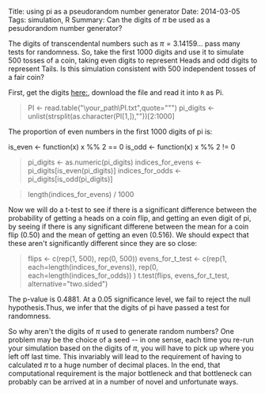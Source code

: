 ﻿Title:  using pi as a pseudorandom number generator
Date: 2014-03-05
Tags: simulation, R
Summary: Can the digits of $\pi$ be used as a pesudorandom number generator?   


The digits of transcendental numbers such as $\pi = 3.14159 \dots$ pass many tests for randomness. So, take the first 1000 digits and use it to simulate 500 tosses of a coin, taking even digits to represent Heads and odd digits to represent Tails. Is this simulation consistent with 500 independent tosses of a fair coin?  

First, get the digits [here:](https://www.dropbox.com/s/purpzv0tzdsca08/PI.txt), download the file and read it into `R` as Pi.  


> PI <- read.table("\your_path\PI.txt",quote="\"")
> pi_digits <- unlist(strsplit(as.character(PI[1,]),""))[2:1000]  

The proportion of even numbers in the first 1000 digits of pi is:  

is_even <- function(x) x %% 2 == 0
is_odd <- function(x) x %% 2 != 0  

> pi_digits <- as.numeric(pi_digits)
> indices_for_evens <- pi_digits[is_even(pi_digits)]
> indices_for_odds <- pi_digits[is_odd(pi_digits)]

> length(indices_for_evens) / 1000 

Now we will do a t-test to see if there is a significant difference between the probability of getting a heads on a coin flip, and getting an even digit of pi, by seeing if there is any significant differene between the mean for a coin flip (0.50) and the mean of getting an even (0.516). We should expect that these aren't significantly different since they are so close:  

> flips <- c(rep(1, 500), rep(0, 500))
> evens_for_t_test <- c(rep(1, each=length(indices_for_evens)),  rep(0, each=length(indices_for_odds)) )
> t.test(flips, evens_for_t_test, alternative="two.sided")

The p-value is 0.4881.  At a 0.05 significance level, we fail to reject the null hypothesis.Thus, we infer that the digits of pi have passed a test for randomness.  

So why aren't the digits of $\pi$ used to generate random numbers?  One problem may be the choice of a seed -- in one sense, each time you re-run your simulation based on the digits of $\pi$, you will have to pick up where you left off last time.  This invariably will lead to the requirement of having to calculated $\pi$ to a huge number of decimal places.  In the end, that computational requirement is the major bottleneck and that bottleneck can probably can be arrived at in a number of novel and unfortunate ways. 
